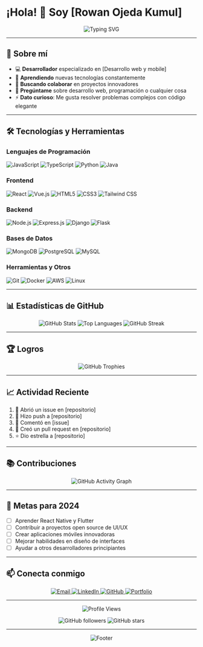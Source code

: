 # ¡Hola! 👋 Soy [Rowan Ojeda Kumul]

<div align="center">
  <img src="https://readme-typing-svg.herokuapp.com?font=Fira+Code&pause=1000&color=6366F1&center=true&vCenter=true&width=435&lines=Desarrollador+Full+Stack;Apasionado+por+la+tecnología;Siempre+aprendiendo+nuevas+cosas" alt="Typing SVG" />
</div>

---

## 🚀 Sobre mí

- 💻 **Desarrollador** especializado en [Desarrollo web y mobile]
- 🌱 **Aprendiendo** nuevas tecnologías constantemente
- 👯 **Buscando colaborar** en proyectos innovadores
- 💬 **Pregúntame** sobre desarrollo web, programación o cualquier cosa
- ⚡ **Dato curioso**: Me gusta resolver problemas complejos con código elegante

---

## 🛠️ Tecnologías y Herramientas

### Lenguajes de Programación
![JavaScript](https://img.shields.io/badge/JavaScript-F7DF1E?style=for-the-badge&logo=javascript&logoColor=black)
![TypeScript](https://img.shields.io/badge/TypeScript-007ACC?style=for-the-badge&logo=typescript&logoColor=white)
![Python](https://img.shields.io/badge/Python-3776AB?style=for-the-badge&logo=python&logoColor=white)
![Java](https://img.shields.io/badge/Java-ED8B00?style=for-the-badge&logo=openjdk&logoColor=white)

### Frontend
![React](https://img.shields.io/badge/React-20232A?style=for-the-badge&logo=react&logoColor=61DAFB)
![Vue.js](https://img.shields.io/badge/Vue.js-35495E?style=for-the-badge&logo=vue.js&logoColor=4FC08D)
![HTML5](https://img.shields.io/badge/HTML5-E34F26?style=for-the-badge&logo=html5&logoColor=white)
![CSS3](https://img.shields.io/badge/CSS3-1572B6?style=for-the-badge&logo=css3&logoColor=white)
![Tailwind CSS](https://img.shields.io/badge/Tailwind_CSS-38B2AC?style=for-the-badge&logo=tailwind-css&logoColor=white)

### Backend
![Node.js](https://img.shields.io/badge/Node.js-43853D?style=for-the-badge&logo=node.js&logoColor=white)
![Express.js](https://img.shields.io/badge/Express.js-404D59?style=for-the-badge)
![Django](https://img.shields.io/badge/Django-092E20?style=for-the-badge&logo=django&logoColor=white)
![Flask](https://img.shields.io/badge/Flask-000000?style=for-the-badge&logo=flask&logoColor=white)

### Bases de Datos
![MongoDB](https://img.shields.io/badge/MongoDB-4EA94B?style=for-the-badge&logo=mongodb&logoColor=white)
![PostgreSQL](https://img.shields.io/badge/PostgreSQL-316192?style=for-the-badge&logo=postgresql&logoColor=white)
![MySQL](https://img.shields.io/badge/MySQL-00000F?style=for-the-badge&logo=mysql&logoColor=white)

### Herramientas y Otros
![Git](https://img.shields.io/badge/Git-F05032?style=for-the-badge&logo=git&logoColor=white)
![Docker](https://img.shields.io/badge/Docker-2496ED?style=for-the-badge&logo=docker&logoColor=white)
![AWS](https://img.shields.io/badge/Amazon_AWS-232F3E?style=for-the-badge&logo=amazon-aws&logoColor=white)
![Linux](https://img.shields.io/badge/Linux-FCC624?style=for-the-badge&logo=linux&logoColor=black)

---

## 📊 Estadísticas de GitHub

<div align="center">
  <img src="https://github-readme-stats.vercel.app/api?username=rowan-ojeda&show_icons=true&theme=tokyonight&hide_border=true&count_private=true" alt="GitHub Stats" />
  
  <img src="https://github-readme-stats.vercel.app/api/top-langs/?username=rowan-ojeda&layout=compact&theme=tokyonight&hide_border=true" alt="Top Languages" />
  
  <img src="https://github-readme-streak-stats.herokuapp.com/?user=rowan-ojeda&theme=tokyonight&hide_border=true" alt="GitHub Streak" />
</div>

---

## 🏆 Logros

<div align="center">
  <img src="https://github-profile-trophy.vercel.app/?username=rowan-ojeda&theme=tokyonight&no-frame=true&column=7" alt="GitHub Trophies" />
</div>

---

## 📈 Actividad Reciente

<!--START_SECTION:activity-->
1. 🎉 Abrió un issue en [repositorio]
2. 🚀 Hizo push a [repositorio]
3. 💬 Comentó en [issue]
4. 🔨 Creó un pull request en [repositorio]
5. ⭐ Dio estrella a [repositorio]
<!--END_SECTION:activity-->

---

## 📚 Contribuciones

<div align="center">
  <img src="https://github-readme-activity-graph.vercel.app/graph?username=rowan-ojeda&theme=tokyonight&hide_border=true" alt="GitHub Activity Graph" />
</div>

---

## 🎯 Metas para 2024

- [ ] Aprender React Native y Flutter
- [ ] Contribuir a proyectos open source de UI/UX
- [ ] Crear aplicaciones móviles innovadoras
- [ ] Mejorar habilidades en diseño de interfaces
- [ ] Ayudar a otros desarrolladores principiantes

---

## 📫 Conecta conmigo

<div align="center">
  <a href="mailto:rowan.ojeda@ejemplo.com">
    <img src="https://img.shields.io/badge/Email-D14836?style=for-the-badge&logo=gmail&logoColor=white" alt="Email" />
  </a>
  <a href="https://linkedin.com/in/rowan-ojeda">
    <img src="https://img.shields.io/badge/LinkedIn-0077B5?style=for-the-badge&logo=linkedin&logoColor=white" alt="LinkedIn" />
  </a>
  <a href="https://github.com/rowan-ojeda">
    <img src="https://img.shields.io/badge/GitHub-100000?style=for-the-badge&logo=github&logoColor=white" alt="GitHub" />
  </a>
  <a href="https://rowan-portfolio.com">
    <img src="https://img.shields.io/badge/Portfolio-FF5722?style=for-the-badge&logo=todoist&logoColor=white" alt="Portfolio" />
  </a>
</div>

---

<div align="center">
  <img src="https://komarev.com/ghpvc/?username=rowan-ojeda&style=for-the-badge&color=blue" alt="Profile Views" />
  
  ![GitHub followers](https://img.shields.io/github/followers/rowan-ojeda?style=for-the-badge&color=green)
  ![GitHub stars](https://img.shields.io/github/stars/rowan-ojeda?style=for-the-badge&color=yellow)
</div>

---

<div align="center">
  <img src="https://capsule-render.vercel.app/api?type=waving&color=gradient&height=100&section=footer" alt="Footer" />
</div>
